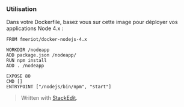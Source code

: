 ### Utilisation
Dans votre Dockerfile, basez vous sur cette image pour déployer vos applications Node 4.x :

    FROM fmeriot/docker-nodejs-4.x
    
    WORKDIR /nodeapp
    ADD package.json /nodeapp/
    RUN npm install
    ADD . /nodeapp
    
    EXPOSE 80
    CMD []
    ENTRYPOINT ["/nodejs/bin/npm", "start"]
   
   
> Written with [StackEdit](https://stackedit.io/).